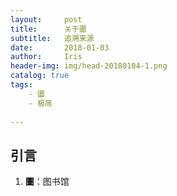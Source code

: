```yaml
---
layout:     post
title:      关于圕
subtitle:   追溯来源
date:       2018-01-03
author:     Iris
header-img: img/head-20180104-1.png
catalog: true
tags:
    - 圕
    - 极简
    
---
```

## 引言
1. **圕**：图书馆

